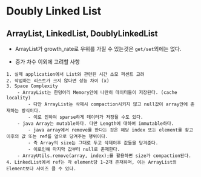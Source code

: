 # Doubly Linked List

## ArrayList, LinkedList, DoublyLinkedList 
- ArrayList가 growth_rate로 우위를 가질 수 있는것은 `get/set`외에는 없다.

- 증가 차수 이외에 고려할 사항
```
1. 실제 application에서 List와 관련된 시간 소모 퍼센트 고려
2. 작업하는 리스트가 크지 않다면 성능 차이 (x)
3. Space Complexity
    - ArrayList는 한덩어리 Memory안에 나란히 데이터들이 저장된다. (cache locality)
        - 다만 ArrayList는 삭제시 compaction시키지 않고 null값이 array안에 존재하는 방식이다.
        - 이로 인하여 sparse하게 데이터가 저장될 수도 있다.
    - java Array는 mutable하다. 다만 Length에 대하여 immutable하다.
        - java array에서 remove를 한다는 것은 해당 index 또는 element를 찾고 이후의 값 또는 ref를 앞으로 당겨주는 행위이다.
        - 즉 Array의 size는 그대로 두고 삭제이후 값들을 당겨준다.
        - 이로인해 마지막 값부터 null로 존재한다.
    - ArrayUtils.remove(array, index);를 활용하면 size가 compaction된다.
4. LinkedList에서 ref는 각 element당 1~2개 존재하며, 이는 ArrayList의 Element보다 사이즈 클 수 있다.

```
